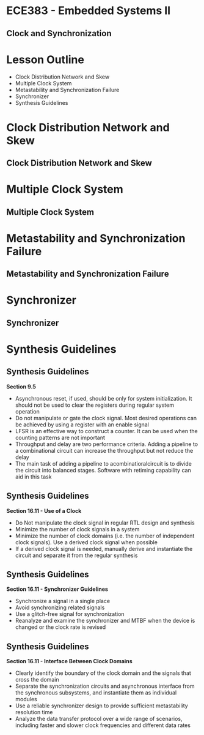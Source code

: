 # ECE383 - Embedded Systems II

## Clock and Synchronization



# Lesson Outline

- Clock Distribution Network and Skew
- Multiple Clock System
- Metastability and Synchronization Failure
- Synchronizer
- Synthesis Guidelines



# Clock Distribution Network and Skew


## Clock Distribution Network and Skew



# Multiple Clock System


## Multiple Clock System



# Metastability and Synchronization Failure


## Metastability and Synchronization Failure



# Synchronizer


## Synchronizer



# Synthesis Guidelines


## Synthesis Guidelines

**Section 9.5**

- Asynchronous reset, if used, should be only for system initialization.  It should not be used to clear the registers during regular system operation
- Do not manipulate or gate the clock signal.  Most desired operations can be achieved by using a register with an enable signal
- LFSR is an effective way to construct a counter.  It can be used when the counting patterns are not important
- Throughput and delay are two performance criteria.  Adding a pipeline to a combinational circuit can increase the throughput but not reduce the delay
- The main task of adding a pipeline to acombinatioralcircuit is to divide the circuit into balanced stages.  Software with retiming capability can aid in this task


## Synthesis Guidelines

**Section 16.11 - Use of a Clock**

- Do Not manipulate the clock signal in regular RTL design and synthesis
- Minimize the number of clock signals in a system
- Minimize the number of clock domains (i.e. the number of independent clock signals).  Use a derived clock signal when possible
- If a derived clock signal is needed, manually derive and instantiate the circuit and separate it from the regular synthesis


## Synthesis Guidelines

**Section 16.11 - Synchronizer Guidelines**

- Synchronize a signal in a single place
- Avoid synchronizing related signals
- Use a glitch-free signal for synchronization
- Reanalyze and examine the synchronizer and MTBF when the device is changed or the clock rate is revised


## Synthesis Guidelines

**Section 16.11 - Interface Between Clock Domains**

- Clearly identify the boundary of the clock domain and the signals that cross the domain
- Separate the synchronization circuits and asynchronous interface from the synchronous subsystems, and instantiate them as individual modules
- Use a reliable synchronizer design to provide sufficient metastability resolution time
- Analyze the data transfer protocol over a wide range of scenarios, including faster and slower clock frequencies and different data rates
